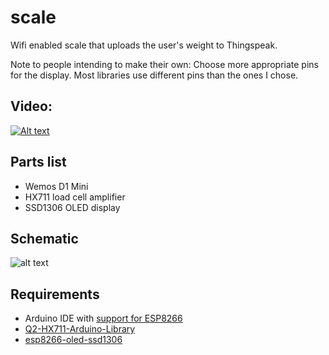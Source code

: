 # scale
Wifi enabled scale that uploads the user's weight to Thingspeak.

Note to people intending to make their own: Choose more appropriate pins for the display. Most libraries use different pins than the ones I chose.

## Video:
[![Alt text](https://img.youtube.com/vi/msVoXorvrb0/0.jpg)](https://www.youtube.com/watch?v=msVoXorvrb0)


## Parts list
* Wemos D1 Mini
* HX711 load cell amplifier
* SSD1306 OLED display


## Schematic
![alt text](https://moreillon.duckdns.org/projects/iot/images/scale_schematic.png)

## Requirements
* Arduino IDE with [support for ESP8266](https://github.com/esp8266/Arduino)
* [Q2-HX711-Arduino-Library](https://github.com/queuetue/Q2-HX711-Arduino-Library)
* [esp8266-oled-ssd1306](https://github.com/squix78/esp8266-oled-ssd1306)
